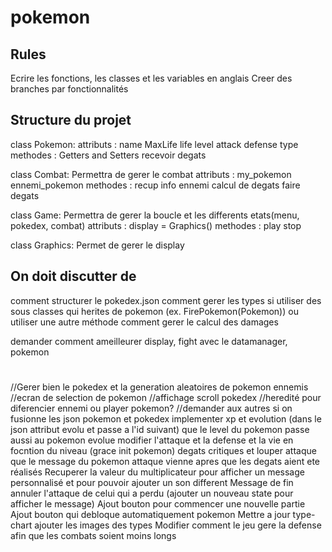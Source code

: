 # pokemon

## Rules

Ecrire les fonctions, les classes et les variables en anglais
Creer des branches par fonctionnalités




## Structure du projet

class Pokemon:
    attributs : 
        name
        MaxLife
        life
        level
        attack
        defense
        type
    methodes : 
        Getters and Setters
        recevoir degats
        

class Combat:
    Permettra de gerer le combat
    attributs : 
        my_pokemon
        ennemi_pokemon
    methodes : 
        recup info ennemi
        calcul de degats
        faire degats

class Game:
    Permettra de gerer la boucle et les differents etats(menu, pokedex, combat)
    attributs :
        display = Graphics()
    methodes : 
        play
        stop

class Graphics:
    Permet de gerer le display


## On doit discutter de

comment structurer le pokedex.json
comment gerer les types
si utiliser des sous classes qui herites de pokemon (ex. FirePokemon(Pokemon)) ou utiliser une autre méthode
comment gerer le calcul des damages


demander comment ameilleurer display, fight avec le datamanager, pokemon




#
//Gerer bien le pokedex et la generation aleatoires de pokemon ennemis
//ecran de selection de pokemon
//affichage scroll pokedex
//heredité pour diferencier ennemi ou player pokemon?
//demander aux autres si on fusionne les json pokemon et pokedex
implementer xp et evolution (dans le json attribut evolu et passe a l'id suivant)
que le level du pokemon passe aussi au pokemon evolue
modifier l'attaque et la defense et la vie en focntion du niveau (grace init pokemon)
degats critiques et louper attaque
que le message du pokemon attaque vienne apres que les degats aient ete réalisés
Recuperer la valeur du multiplicateur pour afficher un message personnalisé et pour pouvoir ajouter un son different
Message de fin annuler l'attaque de celui qui a perdu (ajouter un nouveau state pour afficher le message)
Ajout bouton pour commencer une nouvelle partie
Ajout bouton qui debloque automatiquement pokemon
Mettre a jour type-chart
ajouter les images des types
Modifier comment le jeu gere la defense afin que les combats soient moins longs
